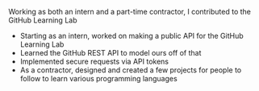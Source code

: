 Working as both an intern and a part-time contractor, I contributed to the GitHub Learning Lab

- Starting as an intern, worked on making a public API for the GitHub Learning Lab
- Learned the GitHub REST API to model ours off of that
- Implemented secure requests via API tokens
- As a contractor, designed and created a few projects for people to follow to learn various programming languages

